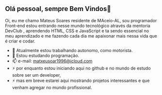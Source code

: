 ## Olá pessoal, sempre Bem Vindos👋

Oi, eu me chamo Mateus Soares residente de MAceio-AL, sou programador Front-end estou entrando nesse mundo tecnológico através da mentoria DevClub , aprendendo HTML, CSS e JavaScript e ta sendo essencial no meu aprendizado e me fazendo cada dia me apaixonar mais nessa vida que é criar e codar.


- 🔭 Atualmente estou trabalhando autonomo, como motorista.
- 🌱 Estou estudando programação.
- 📫 e-mail: matxeusoar1996@icloud.com
- ⚡ por enquanto estou iniciando aqui no github e no mundo de estudo sobre ser um developer,
- ⚡ mas em breve estarei aqui mostrando projetos interessantes e que venham agregar no mundo profissional.

